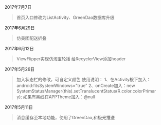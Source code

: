 2017年7月7日
> 首页入口修改为ListActivity、GreenDao数据库升级

2017年6月29日
> 仿美团配送折叠

2017年6月12日
> ViewFlipper实现仿淘宝轮播
给RecyclerView添加header

2017年5月26日
> 加入状态栏的修改，可自定义颜色
使用说明：
1、在Activity根下加入： android:fitsSystemWindows="true"
2、onCreate加入：new SystemStatusManager(this).setTranslucentStatus(R.color.colorPrimary);
如果有黑线在APPTheme加入：<item name="android:windowContentOverlay">@null</item>

2017年5月11日
> 消息缓存至本地功能，使用了GreenDao,和极光推送


